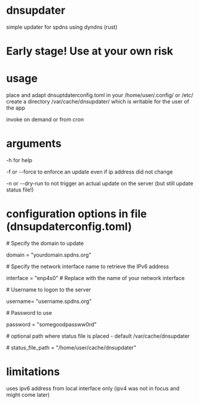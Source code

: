 # dnsupdater
simple updater for spdns using dyndns (rust)

# Early stage! Use at your own risk

# usage
place and adapt dnsuptdaterconfig.toml in your /home/user/.config/ or /etc/
create a directory /var/cache/dnsupdater/ which is writable for the user of the app

invoke on demand or from cron

# arguments
-h for help

-f or --force to enforce an update even if ip address did not change

-n or --dry-run to not trigger an actual update on the server (but still update status file!)

# configuration options in file (dnsupdaterconfig.toml)
\# Specify the domain to update

domain = "yourdomain.spdns.org"

\# Specify the network interface name to retrieve the IPv6 address

interface = "enp4s0"  # Replace with the name of your network interface

\# Username to logon to the server

username= "username.spdns.org"

\# Password to use

password = "somegoodpassww0rd"


\# optional path where status file is placed - default /var/cache/dnsupdater 

\# status_file_path = "/home/user/cache/dnsupdater"

# limitations
uses ipv6 address from local interface only (ipv4 was not in focus and might come later)

